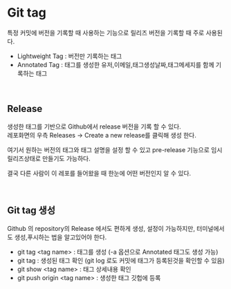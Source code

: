 # Git tag
특정 커밋에 버전을 기록할 때 사용하는 기능으로 릴리즈 버전을 기록할 때 주로 사용된다.
- Lightweight Tag : 버전만 기록하는 태그
- Annotated Tag : 태그를 생성한 유저,이메일,태그생성날짜,태그메세지를 함께 기록하는 태그
<br>


## Release
생성한 태그를 기반으로 Github에서 release 버전을 기록 할 수 있다.  
레포화면의 우측 Releases -> Create a new release를 클릭해 생성 한다.  

여기서 원하는 버전의 태그와 태그 설명을 설정 할 수 있고 pre-release 기능으로 임시 릴리즈상태로 만들기도 가능하다.  

결국 다른 사람이 이 레포를 들어왔을 때 한눈에 어떤 버전인지 알 수 있다.

<br>

## Git tag 생성
Github 의 repository의 Release 에서도 편하게 생성, 설정이 가능하지만, 터미널에서도 생성,푸시하는 법을 알고있어야 한다.  

- git tag \<tag name> : 태그를 생성 (-a 옵션으로 Annotated 태그도 생성 가능)  
- git tag : 생성된 태그 확인 (git log 로도 커밋에 태그가 등록된것을 확인할 수 있음)
- git show \<tag name> : 태그 상세내용 확인
- git push origin \<tag name> : 생성한 태그 깃헙에 등록

